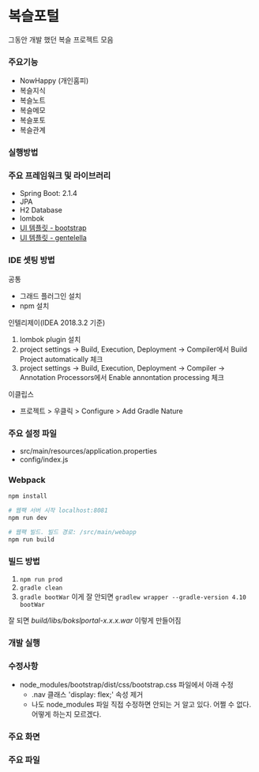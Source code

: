복슬포털
=========================
그동안 개발 했던 복슬 프로젝트 모음<br>

### 주요기능
- NowHappy (개인홈피)
- 복슬지식
- 복슬노트
- 복슬메모
- 복슬포토
- 복슬관계

### 실행방법

### 주요 프레임워크 및 라이브러리
* Spring Boot: 2.1.4
* JPA
* H2 Database
* lombok
* [UI 템플릿 - bootstrap](https://bootstrap-vue.js.org/)
* [UI 템플릿 - gentelella](https://github.com/ColorlibHQ/gentelella)


### IDE 셋팅 방법
공통
* 그래드 플러그인 설치
* npm 설치

인텔리제이(IDEA 2018.3.2 기준)

1. lombok plugin 설치
1. project settings -> Build, Execution, Deployment -> Compiler에서 Build Project automatically 체크
1. project settings -> Build, Execution, Deployment -> Compiler -> Annotation Processors에서 Enable annontation processing 체크

이클립스

- 프로젝트 > 우클릭 > Configure > Add Gradle Nature

### 주요 설정 파일
- src/main/resources/application.properties
- config/index.js

### Webpack

```bash
npm install

# 웹팩 서버 시작 localhost:8081
npm run dev

# 웹팩 빌드. 빌드 경로: /src/main/webapp
npm run build

```
### 빌드 방법
1. `npm run prod`
1. `gradle clean`
1. `gradle bootWar` 이게 잘 안되면 `gradlew wrapper --gradle-version 4.10 bootWar`

잘 되면 _build/libs/bokslportal-x.x.x.war_ 이렇게 만들어짐

### 개발 실행

### 수정사항
- node_modules/bootstrap/dist/css/bootstrap.css 파일에서 아래 수정
    - .nav 클래스 'display: flex;' 속성 제거
    - 나도 node_modules 파일 직접 수정하면 안되는 거 알고 있다. 어쩔 수 없다. 어떻게 하는지 모르겠다.

### 주요 화면

### 주요 파일
